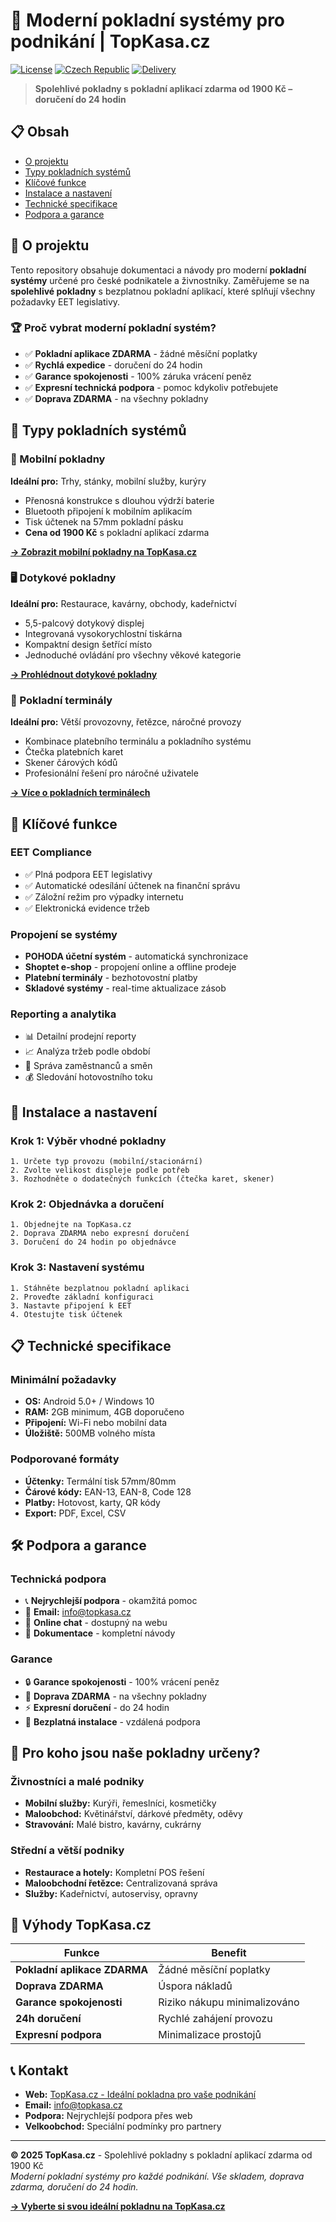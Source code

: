 # 🏪 Moderní pokladní systémy pro podnikání | TopKasa.cz

[![License](https://img.shields.io/badge/license-MIT-blue.svg)](LICENSE)
[![Czech Republic](https://img.shields.io/badge/market-Czech%20Republic-red.svg)](https://www.topkasa.cz)
[![Delivery](https://img.shields.io/badge/delivery-24h-green.svg)](https://www.topkasa.cz)

> **Spolehlivé pokladny s pokladní aplikací zdarma od 1900 Kč – doručení do 24 hodin**

## 📋 Obsah

- [O projektu](#o-projektu)
- [Typy pokladních systémů](#typy-pokladních-systémů)
- [Klíčové funkce](#klíčové-funkce)
- [Instalace a nastavení](#instalace-a-nastavení)
- [Technické specifikace](#technické-specifikace)
- [Podpora a garance](#podpora-a-garance)

## 🎯 O projektu

Tento repository obsahuje dokumentaci a návody pro moderní **pokladní systémy** určené pro české podnikatele a živnostníky. Zaměřujeme se na **spolehlivé pokladny** s bezplatnou pokladní aplikací, které splňují všechny požadavky EET legislativy.

### 🏆 Proč vybrat moderní pokladní systém?

- ✅ **Pokladní aplikace ZDARMA** - žádné měsíční poplatky
- ✅ **Rychlá expedice** - doručení do 24 hodin
- ✅ **Garance spokojenosti** - 100% záruka vrácení peněz
- ✅ **Expresní technická podpora** - pomoc kdykoliv potřebujete
- ✅ **Doprava ZDARMA** - na všechny pokladny

## 🛒 Typy pokladních systémů

### 📱 Mobilní pokladny
**Ideální pro:** Trhy, stánky, mobilní služby, kurýry

- Přenosná konstrukce s dlouhou výdrží baterie
- Bluetooth připojení k mobilním aplikacím
- Tisk účtenek na 57mm pokladní pásku
- **Cena od 1900 Kč** s pokladní aplikací zdarma

[**→ Zobrazit mobilní pokladny na TopKasa.cz**](https://www.topkasa.cz)

### 🖥️ Dotykové pokladny
**Ideální pro:** Restaurace, kavárny, obchody, kadeřnictví

- 5,5-palcový dotykový displej
- Integrovaná vysokorychlostní tiskárna
- Kompaktní design šetřící místo
- Jednoduché ovládání pro všechny věkové kategorie

[**→ Prohlédnout dotykové pokladny**](https://www.topkasa.cz)

### 🏪 Pokladní terminály
**Ideální pro:** Větší provozovny, řetězce, náročné provozy

- Kombinace platebního terminálu a pokladního systému
- Čtečka platebních karet
- Skener čárových kódů
- Profesionální řešení pro náročné uživatele

[**→ Více o pokladních terminálech**](https://www.topkasa.cz)

## 🔧 Klíčové funkce

### EET Compliance
- ✅ Plná podpora EET legislativy
- ✅ Automatické odesílání účtenek na finanční správu
- ✅ Záložní režim pro výpadky internetu
- ✅ Elektronická evidence tržeb

### Propojení se systémy
- **POHODA účetní systém** - automatická synchronizace
- **Shoptet e-shop** - propojení online a offline prodeje
- **Platební terminály** - bezhotovostní platby
- **Skladové systémy** - real-time aktualizace zásob

### Reporting a analytika
- 📊 Detailní prodejní reporty
- 📈 Analýza tržeb podle období
- 👥 Správa zaměstnanců a směn
- 💰 Sledování hotovostního toku

## 🚀 Instalace a nastavení

### Krok 1: Výběr vhodné pokladny
```
1. Určete typ provozu (mobilní/stacionární)
2. Zvolte velikost displeje podle potřeb
3. Rozhodněte o dodatečných funkcích (čtečka karet, skener)
```

### Krok 2: Objednávka a doručení
```
1. Objednejte na TopKasa.cz
2. Doprava ZDARMA nebo expresní doručení
3. Doručení do 24 hodin po objednávce
```

### Krok 3: Nastavení systému
```
1. Stáhněte bezplatnou pokladní aplikaci
2. Proveďte základní konfiguraci
3. Nastavte připojení k EET
4. Otestujte tisk účtenek
```

## 📋 Technické specifikace

### Minimální požadavky
- **OS:** Android 5.0+ / Windows 10
- **RAM:** 2GB minimum, 4GB doporučeno
- **Připojení:** Wi-Fi nebo mobilní data
- **Úložiště:** 500MB volného místa

### Podporované formáty
- **Účtenky:** Termální tisk 57mm/80mm
- **Čárové kódy:** EAN-13, EAN-8, Code 128
- **Platby:** Hotovost, karty, QR kódy
- **Export:** PDF, Excel, CSV

## 🛠️ Podpora a garance

### Technická podpora
- 📞 **Nejrychlejší podpora** - okamžitá pomoc
- 📧 **Email:** info@topkasa.cz
- 💬 **Online chat** - dostupný na webu
- 📖 **Dokumentace** - kompletní návody

### Garance
- 🔒 **Garance spokojenosti** - 100% vrácení peněz
- 🚚 **Doprava ZDARMA** - na všechny pokladny
- ⚡ **Expresní doručení** - do 24 hodin
- 🔧 **Bezplatná instalace** - vzdálená podpora

## 🎯 Pro koho jsou naše pokladny určeny?

### Živnostníci a malé podniky
- **Mobilní služby:** Kurýři, řemeslníci, kosmetičky
- **Maloobchod:** Květinářství, dárkové předměty, oděvy
- **Stravování:** Malé bistro, kavárny, cukrárny

### Střední a větší podniky
- **Restaurace a hotely:** Kompletní POS řešení
- **Maloobchodní řetězce:** Centralizovaná správa
- **Služby:** Kadeřnictví, autoservisy, opravny

## 🌟 Výhody TopKasa.cz

| Funkce | Benefit |
|--------|---------|
| **Pokladní aplikace ZDARMA** | Žádné měsíční poplatky |
| **Doprava ZDARMA** | Úspora nákladů |
| **Garance spokojenosti** | Riziko nákupu minimalizováno |
| **24h doručení** | Rychlé zahájení provozu |
| **Expresní podpora** | Minimalizace prostojů |

## 📞 Kontakt

- **Web:** [TopKasa.cz - Ideální pokladna pro vaše podnikání](https://www.topkasa.cz)
- **Email:** info@topkasa.cz
- **Podpora:** Nejrychlejší podpora přes web
- **Velkoobchod:** Speciální podmínky pro partnery

---

**© 2025 TopKasa.cz** - Spolehlivé pokladny s pokladní aplikací zdarma od 1900 Kč  
*Moderní pokladní systémy pro každé podnikání. Vše skladem, doprava zdarma, doručení do 24 hodin.*

[**→ Vyberte si svou ideální pokladnu na TopKasa.cz**](https://www.topkasa.cz)
